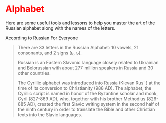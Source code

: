 <div class="container">
<h1 style="color:red;">Alphabet</h1>

<p>Here are some useful tools and lessons to help you master the art of the Russian alphabet along with the names of the letters.</p>

<p>According to Russian For Everyone</p>
<blockquote cite="http://www.worldwildlife.org/who/index.html">
  <p>There are 33 letters in the Russian Alphabet: 10 vowels, 21 consonants, and 2 signs (ь, ъ).</p>

<p>Russian is an Eastern Slavonic language closely related to Ukrainian and Belorussian with about 277 million speakers in Russia and 30 other countries.</p>

<p>The Cyrillic alphabet was introduced into Russia (Kievan Rus' ) at the time of its conversion to Christianity (988 AD). The alphabet, the Cyrillic script is named in honor of the Byzantine scholar and monk, Cyril (827-869 AD), who, together with his brother Methodius (826-885 AD), created the first Slavic writing system in the second half of the ninth century in order to translate the Bible and other Christian texts into the Slavic languages.</p>
</blockquote>
</div>
